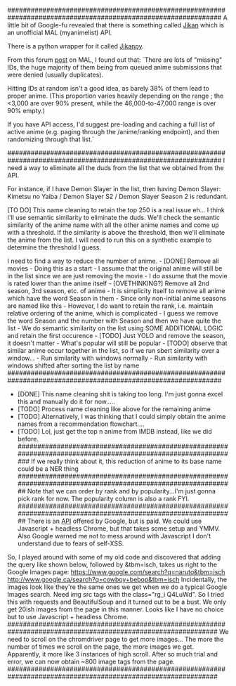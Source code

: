 ###############################################################################################################
A little bit of Google-fu revealed that there is something called [Jikan](https://jikan.moe/) which is an unofficial
MAL (myanimelist) API.  

There is a python wrapper for it called [Jikanpy](https://github.com/abhinavk99/jikanpy).

From this forum [post](https://myanimelist.net/forum/?topicid=2000753) on MAL, I found out that: 
`There are lots of "missing" IDs, the huge majority of them being from queued anime submissions that were denied 
(usually duplicates).

Hitting IDs at random isn't a good idea, as barely 38% of them lead to proper anime. (This proportion varies 
heavily depending on the range ; the <3,000 are over 90% present, while the 46,000-to-47,000 range is over 90% empty.)

If you have API access, I'd suggest pre-loading and caching a full list of active anime (e.g. paging through the 
/anime/ranking endpoint), and then randomizing through that list.`

###############################################################################################################
I need a way to eliminate all the duds from the list that we obtained from the API.

For instance, if I have Demon Slayer in the list, then having Demon Slayer: Kimetsu no Yaiba / Demon Slayer S2 /
Demon Slayer Season 2 is redundant.

[TO DO] This name cleaning to retain the top 250 is a real issue eh...
I think I'll use semantic similarity to eliminate the duds.
We'll check the semantic similarity of the anime name with all the other anime names and come up with a threshold.
If the similarity is above the threshold, then we'll eliminate the anime from the list.
I will need to run this on a synthetic example to determine the threshold I guess.

I need to find a way to reduce the number of anime.
    - [DONE] Remove all movies
        - Doing this as a start
        - I assume that the original anime will still be in the list since we are just removing the movie
        - I do assume that the movie is rated lower than the anime itself
    - [OVETHINKING?] Remove all 2nd season, 3rd season, etc. of anime
        - It is simplicity itself to remove all anime which have the word Season in them
        - Since only non-initial anime seasons are named like this
        - However, I do want to retain the rank, i.e. maintain relative ordering of the anime, which is complicated
        - I guess we remove the word Season and the number with Season and then we have quite the list
        - We do semantic similarity on the list using SOME ADDITIONAL LOGIC and retain the first occurence
    - [TODO] Just YOLO and remove the season, it doesn't matter
        - What's popular will still be popular
    - [TODO] observe that similar anime occur together in the list, so if we run sbert similarity over a window...
        - Run similarity with windows normally
        - Run similarity with windows shifted after sorting the list by name
###############################################################################################################
- [DONE] This name cleaning shit is taking too long. I'm just gonna excel this and manually do it for now.....
- [TODO] Process name cleaning like above for the remaining anime
- [TODO] Alternatively, I was thinking that I could simply obtain the anime names from a recommendation flowchart....
- [TODO] Lol, just get the top n anime from IMDB instead, like we did before.
###############################################################################################################
If we really think about it, this reduction of anime to its base name could be a NER thing
##############################################################################################################
Note that we can order by rank and by popularity...I'm just gonna pick rank for now. The popularity column is also a rank FYI.
##############################################################################################################
There is an [API](https://pypi.org/project/Google-Images-Search/) offered by Google, but is paid.
We could use Javascript + headless Chrome, but that takes some setup and YMMV.
Also Google warned me not to mess around with Javascript I don't understand due to fears of self-XSS.

So, I played around with some of my old code and discovered that adding the query like shown below, followed by &tbm=isch, takes us right to the Google Images page:
    https://www.google.com/search?q=naruto&tbm=isch
    http://www.google.ca/search?q=cowboy+bebop&tbm=isch
Incidentally, the images look like they're the same ones we get when we do a typical Google Images search.
Need img src tags with the class="rg_i Q4LuWd".
So I tried this with requests and BeautifulSoup and it turned out to be a bust. We only get 20ish images from the page in this manner. Looks like I have no choice but to use Javascript + headless Chrome.
##############################################################################################################
We need to scroll on the chromdriver page to get more images...
The more the number of times we scroll on the page, the more images we get. Apparently, it more like 3 instances of high scroll.
After so much trial and error, we can now obtain ~800 image tags from the page.
##############################################################################################################
